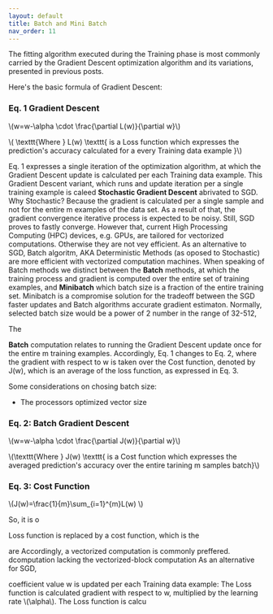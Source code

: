 ```yaml
---
layout: default
title: Batch and Mini Batch
nav_order: 11
---
```


The  fitting algorithm executed during the Training phase is most commonly carried by the Gradient Descent optimization algorithm and its variations, presented in previous posts.

Here's the basic formula of Gradient Descent:

### Eq. 1 Gradient Descent

\\(w=w-\alpha \cdot \frac{\partial L(w)}{\partial w}\\)

\\( \texttt{Where } L(w) \texttt{ is a Loss function which expresses the prediction's accuracy calculated for a every Training data example }\\)

Eq. 1 expresses a single iteration of the optimization algorithm, at which the Gradient Descent update is calculated per each Training data example. This Gradient Descent variant, which runs and update iteration per a single training example is caleed **Stochastic Gradient Descent** abrivated to SGD. Why Stochastic? Because the gradient is calculated per a single sample and not for the entire m examples of the data set. As a result of that, the gradient convergence iterative process is expected to be noisy. Still, SGD proves to fastly converge. However that, current High Processing Computing (HPC) devices, e.g. GPUs, are tailored for vectorized computations. Otherwise they are not vey efficient. As an alternative to SGD, Batch algoritm, AKA Deterministic Methods (as oposed to Stochastic)  are more efficient with vectorized computation machines. When speaking of Batch methods we distinct between the **Batch** methods, at which the training process and gradient is computed over the entire set of training examples, and **Minibatch** which batch size is a fraction of the entire training set. Minibatch is a compromise solution for the tradeoff between the SGD faster updates and Batch algorithms accurate gradient estimaton. Normally, selected batch size would be a power of 2 number in the range of 32-512, 

The 


**Batch** computation relates to running the Gradient Descent update once for the entire m training examples. Accordingly, Eq. 1 changes to Eq. 2, where the gradient with respect to w is taken over the Cost function, denoted by J(w), which is an average of the loss function, as expressed in Eq. 3.

Some considerations on chosing batch size:
- The processors optimized vector size


### Eq. 2: Batch Gradient Descent
\\(w=w-\alpha \cdot \frac{\partial J(w)}{\partial w}\\)

\\(\texttt{Where } J(w) \texttt{ is a Cost function which expresses the averaged prediction's accuracy over the entire tarining m samples batch}\\)

### Eq. 3: Cost Function

\\(J(w)=\frac{1}{m}\sum_{i=1}^{m}L(w)
\\)

So, it is o
















Loss function is replaced by a cost function, which is the 

are Accordingly, a vectorized computation is commonly preffered. dcomputation lacking the vectorized-block computation
As an alternative for SGD, 

coefficient value w is updated per each Training data example: The  Loss function is calculated  gradient with respect to w, multiplied by the learning rate \\(\alpha\\). The Loss function is calcu




